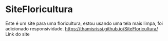 # SiteFloricultura
Este é um site para uma floricultura, estou usando uma tela mais limpa, foi adicionado responsividade.
https://thamisrissi.github.io/SiteFloricultura/ Link do site
